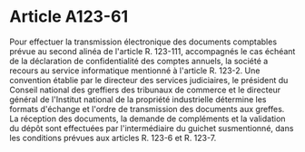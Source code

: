 # Article A123-61

Pour effectuer la transmission électronique des documents comptables prévue au second alinéa de l'article R. 123-111, accompagnés le cas échéant de la déclaration de confidentialité des comptes annuels, la société a recours au service informatique mentionné à l'article R. 123-2. Une convention établie par le directeur des services judiciaires, le président du Conseil national des greffiers des tribunaux de commerce et le directeur général de l'Institut national de la propriété industrielle détermine les formats d'échange et l'ordre de transmission des documents aux greffes. La réception des documents, la demande de compléments et la validation du dépôt sont effectuées par l'intermédiaire du guichet susmentionné, dans les conditions prévues aux articles R. 123-6 et R. 123-7.
